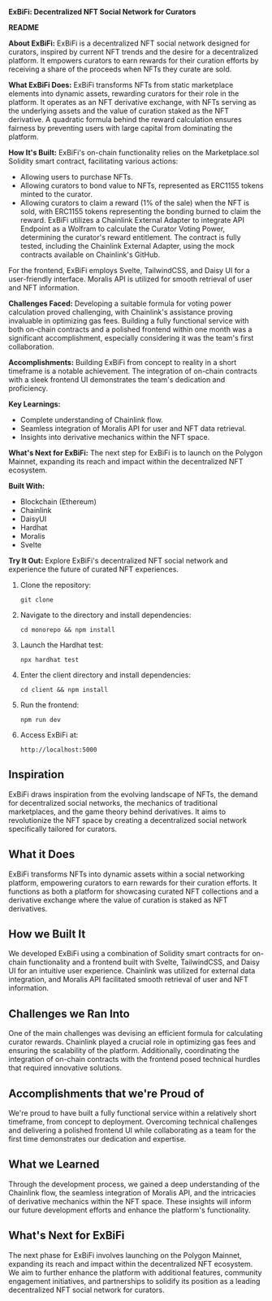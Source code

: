 **ExBiFi: Decentralized NFT Social Network for Curators**

**README**

**About ExBiFi:**
ExBiFi is a decentralized NFT social network designed for curators, inspired by current NFT trends and the desire for a decentralized platform. It empowers curators to earn rewards for their curation efforts by receiving a share of the proceeds when NFTs they curate are sold.

**What ExBiFi Does:**
ExBiFi transforms NFTs from static marketplace elements into dynamic assets, rewarding curators for their role in the platform. It operates as an NFT derivative exchange, with NFTs serving as the underlying assets and the value of curation staked as the NFT derivative. A quadratic formula behind the reward calculation ensures fairness by preventing users with large capital from dominating the platform.

**How It's Built:**
ExBiFi's on-chain functionality relies on the Marketplace.sol Solidity smart contract, facilitating various actions:
- Allowing users to purchase NFTs.
- Allowing curators to bond value to NFTs, represented as ERC1155 tokens minted to the curator.
- Allowing curators to claim a reward (1% of the sale) when the NFT is sold, with ERC1155 tokens representing the bonding burned to claim the reward.
ExBiFi utilizes a Chainlink External Adapter to integrate API Endpoint as a Wolfram to calculate the Curator Voting Power, determining the curator's reward entitlement. The contract is fully tested, including the Chainlink External Adapter, using the mock contracts available on Chainlink's GitHub.

For the frontend, ExBiFi employs Svelte, TailwindCSS, and Daisy UI for a user-friendly interface. Moralis API is utilized for smooth retrieval of user and NFT information.

**Challenges Faced:**
Developing a suitable formula for voting power calculation proved challenging, with Chainlink's assistance proving invaluable in optimizing gas fees. Building a fully functional service with both on-chain contracts and a polished frontend within one month was a significant accomplishment, especially considering it was the team's first collaboration.

**Accomplishments:**
Building ExBiFi from concept to reality in a short timeframe is a notable achievement. The integration of on-chain contracts with a sleek frontend UI demonstrates the team's dedication and proficiency.

**Key Learnings:**
- Complete understanding of Chainlink flow.
- Seamless integration of Moralis API for user and NFT data retrieval.
- Insights into derivative mechanics within the NFT space.

**What's Next for ExBiFi:**
The next step for ExBiFi is to launch on the Polygon Mainnet, expanding its reach and impact within the decentralized NFT ecosystem.

**Built With:**
- Blockchain (Ethereum)
- Chainlink
- DaisyUI
- Hardhat
- Moralis
- Svelte

**Try It Out:**
Explore ExBiFi's decentralized NFT social network and experience the future of curated NFT experiences.

1. Clone the repository:
   ```
   git clone 
   ```
2. Navigate to the directory and install dependencies:
   ```
   cd monorepo && npm install
   ```
3. Launch the Hardhat test:
   ```
   npx hardhat test
   ```
4. Enter the client directory and install dependencies:
   ```
   cd client && npm install
   ```
5. Run the frontend:
   ```
   npm run dev
   ```
6. Access ExBiFi at:
   ```
   http://localhost:5000
   ```

## Inspiration
ExBiFi draws inspiration from the evolving landscape of NFTs, the demand for decentralized social networks, the mechanics of traditional marketplaces, and the game theory behind derivatives. It aims to revolutionize the NFT space by creating a decentralized social network specifically tailored for curators.

## What it Does
ExBiFi transforms NFTs into dynamic assets within a social networking platform, empowering curators to earn rewards for their curation efforts. It functions as both a platform for showcasing curated NFT collections and a derivative exchange where the value of curation is staked as NFT derivatives.

## How we Built It
We developed ExBiFi using a combination of Solidity smart contracts for on-chain functionality and a frontend built with Svelte, TailwindCSS, and Daisy UI for an intuitive user experience. Chainlink was utilized for external data integration, and Moralis API facilitated smooth retrieval of user and NFT information.

## Challenges we Ran Into
One of the main challenges was devising an efficient formula for calculating curator rewards. Chainlink played a crucial role in optimizing gas fees and ensuring the scalability of the platform. Additionally, coordinating the integration of on-chain contracts with the frontend posed technical hurdles that required innovative solutions.

## Accomplishments that we're Proud of
We're proud to have built a fully functional service within a relatively short timeframe, from concept to deployment. Overcoming technical challenges and delivering a polished frontend UI while collaborating as a team for the first time demonstrates our dedication and expertise.

## What we Learned
Through the development process, we gained a deep understanding of the Chainlink flow, the seamless integration of Moralis API, and the intricacies of derivative mechanics within the NFT space. These insights will inform our future development efforts and enhance the platform's functionality.

## What's Next for ExBiFi
The next phase for ExBiFi involves launching on the Polygon Mainnet, expanding its reach and impact within the decentralized NFT ecosystem. We aim to further enhance the platform with additional features, community engagement initiatives, and partnerships to solidify its position as a leading decentralized NFT social network for curators.